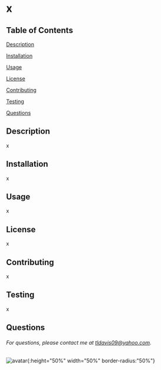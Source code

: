 # x

## Table of Contents
[Description](#description)

[Installation](#installation)

[Usage](#usage)

[License](#license)

[Contributing](#contributing)

[Testing](#testing)

[Questions](#questions)

## Description
x

## Installation
x

## Usage
x

## License
x

## Contributing
x

## Testing
x

## Questions
###### For questions, please contact me at tldavis09@yahoo.com.

![avatar](https://avatars0.githubusercontent.com/u/58016756?v=4){:height="50%" width="50%" border-radius:"50%"} 